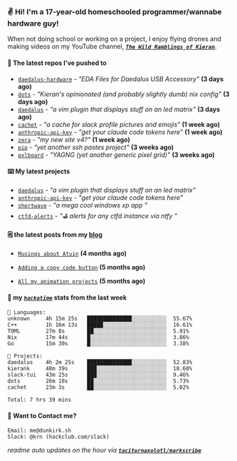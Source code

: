 ### ✌️ Hi! I'm a 17-year-old homeschooled programmer/wannabe hardware guy!

When not doing school or working on a project, I enjoy flying drones and making videos on my YouTube channel, [**_`The Wild Ramblings of Kieran`_**](https://youtube.com/@kieran.rambles).

#### 👷 The latest repos I've pushed to

- [`daedalus-hardware`](https://github.com/geschmit/daedalus-hardware) - _"EDA Files for Daedalus USB Accessory"_ **(3 days ago)**
- [`dots`](https://github.com/taciturnaxolotl/dots) - _"Kieran's opinionated (and probably slightly dumb) nix config"_ **(3 days ago)**
- [`daedalus`](https://github.com/taciturnaxolotl/daedalus) - _"a vim plugin that displays stuff on an led matrix"_ **(3 days ago)**
- [`cachet`](https://github.com/taciturnaxolotl/cachet) - _"a cache for slack profile pictures and emojis"_ **(1 week ago)**
- [`anthropic-api-key`](https://github.com/taciturnaxolotl/anthropic-api-key) - _"get your claude code tokens here"_ **(1 week ago)**
- [`zera`](https://github.com/taciturnaxolotl/zera) - _"my new site v4?"_ **(1 week ago)**
- [`pip`](https://github.com/taciturnaxolotl/pip) - _"yet another ssh pastes project"_ **(3 weeks ago)**
- [`pxlboard`](https://github.com/taciturnaxolotl/pxlboard) - _"YAGNG (yet another generic pixel grid)"_ **(3 weeks ago)**

#### ⌨️ My latest projects

- [`daedalus`](https://github.com/taciturnaxolotl/daedalus) - _"a vim plugin that displays stuff on an led matrix"_
- [`anthropic-api-key`](https://github.com/taciturnaxolotl/anthropic-api-key) - _"get your claude code tokens here"_
- [`shortwave`](https://github.com/taciturnaxolotl/shortwave) - _"a mega cool windows xp app "_
- [`ctfd-alerts`](https://github.com/taciturnaxolotl/ctfd-alerts) - _"⛳ alerts for any ctfd instance via ntfy "_

#### 🗒️ the latest posts from my [blog](https://dunkirk.sh)

- [`Musings about Atuin`](https://dunkirk.sh/blog/atuin/) **(4 months ago)**

- [`Adding a copy code button`](https://dunkirk.sh/blog/adding-a-copy-button/) **(5 months ago)**

- [`All my animation projects`](https://dunkirk.sh/blog/my-animations/) **(5 months ago)**



#### 📡 my [_`hackatime`_](https://waka.hackclub.com) stats from the last week

```text
💾 Languages:
unknown     4h 15m 25s   ██████████████░░░░░░░░░░░  55.67%
C++         1h 16m 13s   █████░░░░░░░░░░░░░░░░░░░░  16.61%
TOML        27m 8s       ██░░░░░░░░░░░░░░░░░░░░░░░  5.91%
Nix         17m 44s      █░░░░░░░░░░░░░░░░░░░░░░░░  3.86%
Go          15m 30s      █░░░░░░░░░░░░░░░░░░░░░░░░  3.38%

💼 Projects:
daedalus    4h 2m 25s    ██████████████░░░░░░░░░░░  52.83%
kierank     48m 39s      ███░░░░░░░░░░░░░░░░░░░░░░  10.60%
slack-tui   43m 25s      ███░░░░░░░░░░░░░░░░░░░░░░  9.46%
dots        26m 18s      ██░░░░░░░░░░░░░░░░░░░░░░░  5.73%
cachet      23m 3s       ██░░░░░░░░░░░░░░░░░░░░░░░  5.02%

Total: 7 hrs 39 mins
```

#### 📮 Want to Contact me?

```text
Email: me@dunkirk.sh
Slack: @krn (hackclub.com/slack)
```

_readme auto updates on the hour via [**`taciturnaxolotl/markscribe`**](https://github.com/taciturnaxolotl/markscribe)_
